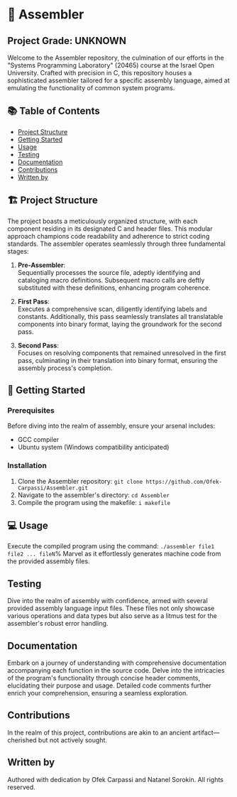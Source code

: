 # 🔧 Assembler

## Project Grade: UNKNOWN

Welcome to the Assembler repository, the culmination of our efforts in the "Systems Programming Laboratory" (20465) course at the Israel Open University. Crafted with precision in C, this repository houses a sophisticated assembler tailored for a specific assembly language, aimed at emulating the functionality of common system programs.

## 📚 Table of Contents

- [Project Structure](#project-structure)
- [Getting Started](#getting-started)
- [Usage](#usage)
- [Testing](#testing)
- [Documentation](#documentation)
- [Contributions](#contributions)
- [Written by](#written-by)

## 🏗️ Project Structure

The project boasts a meticulously organized structure, with each component residing in its designated C and header files. This modular approach champions code readability and adherence to strict coding standards. The assembler operates seamlessly through three fundamental stages:

1. **Pre-Assembler**:  
   Sequentially processes the source file, adeptly identifying and cataloging macro definitions. Subsequent macro calls are deftly substituted with these definitions, enhancing program coherence.

2. **First Pass**:  
   Executes a comprehensive scan, diligently identifying labels and constants. Additionally, this pass seamlessly translates all translatable components into binary format, laying the groundwork for the second pass.

3. **Second Pass**:  
   Focuses on resolving components that remained unresolved in the first pass, culminating in their translation into binary format, ensuring the assembly process's completion.

## 🚀 Getting Started

### Prerequisites

Before diving into the realm of assembly, ensure your arsenal includes:

- GCC compiler
- Ubuntu system (Windows compatibility anticipated)

### Installation

1. Clone the Assembler repository:  ```git clone https://github.com/Ofek-Carpassi/Assembler.git```
2. Navigate to the assembler's directory:  ```cd Assembler```
3. Compile the program using the makefile: ```i makefile```

## 💻 Usage

Execute the compiled program using the command:  ```./assembler file1 file2 ... fileN```%
Marvel as it effortlessly generates machine code from the provided assembly files.

## Testing

Dive into the realm of assembly with confidence, armed with several provided assembly language input files. These files not only showcase various operations and data types but also serve as a litmus test for the assembler's robust error handling.

## Documentation

Embark on a journey of understanding with comprehensive documentation accompanying each function in the source code. Delve into the intricacies of the program's functionality through concise header comments, elucidating their purpose and usage. Detailed code comments further enrich your comprehension, ensuring a seamless exploration.

## Contributions

In the realm of this project, contributions are akin to an ancient artifact—cherished but not actively sought.

## Written by

Authored with dedication by Ofek Carpassi and Natanel Sorokin. All rights reserved.

